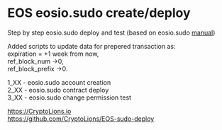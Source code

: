 # EOS eosio.sudo create/deploy  
Step by step eosio.sudo deploy and test (based on eosio.sudo <a href="https://github.com/EOSIO/eosio.contracts/tree/master/eosio.sudo" target="_blank">manual</a>)

Added scripts to update data for prepered transaction as:  
expiration = +1 week from now,  
ref_block_num ->0,  
ref_block_prefix ->0.  
  
 1_XX - eosio.sudo account creation  
 2_XX - eosio.sudo contract deploy  
 3_XX - eosio.sudo change permission test  

  
https://CryptoLions.io  
https://github.com/CryptoLions/EOS-sudo-deploy  
